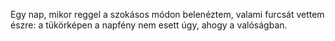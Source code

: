 Egy nap, mikor reggel a szokásos módon belenéztem, valami furcsát vettem észre: a tükörképen a napfény nem esett úgy, ahogy a valóságban.